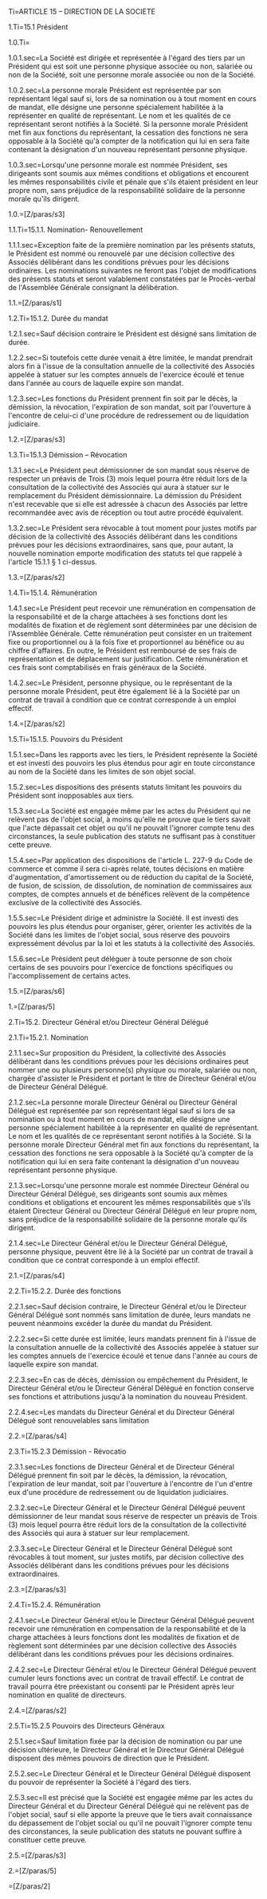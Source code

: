 Ti=ARTICLE 15 – DIRECTION DE LA SOCIETE

1.Ti=15.1 Président

1.0.Ti=</i>

1.0.1.sec=La Société est dirigée et représentée à l'égard des tiers par un Président qui est soit une personne physique associée ou non, salariée ou non de la Société, soit une personne morale associée ou non de la Société.

1.0.2.sec=La personne morale Président est représentée par son représentant légal sauf si, lors de sa nomination ou à tout moment en cours de mandat, elle désigne une personne spécialement habilitée à la représenter en qualité de représentant. Le nom et les qualités de ce représentant seront notifiés à la Société. Si la personne morale Président met fin aux fonctions du représentant, la cessation des fonctions ne sera opposable à la Société qu'à compter de la notification qui lui en sera faite contenant la désignation d'un nouveau représentant personne physique.

1.0.3.sec=Lorsqu'une personne morale est nommée Président, ses dirigeants sont soumis aux mêmes conditions et obligations et encourent les mêmes responsabilités civile et pénale que s'ils étaient président en leur propre nom, sans préjudice de la responsabilité solidaire de la personne morale qu'ils dirigent.

1.0.=[Z/paras/s3]

1.1.Ti=15.1.1. Nomination- Renouvellement

1.1.1.sec=Exception faite de la première nomination par les présents statuts, le Président est nommé ou renouvelé par une décision collective des Associés délibérant dans les conditions prévues pour les décisions ordinaires. Les nominations suivantes ne feront pas l'objet de modifications des présents statuts et seront valablement constatées par le Procès-verbal de l'Assemblée Générale consignant la délibération.

1.1.=[Z/paras/s1]

1.2.Ti=15.1.2. Durée du mandat

1.2.1.sec=Sauf décision contraire le Président est désigné sans limitation de durée.

1.2.2.sec=Si toutefois cette durée venait à être limitée, le mandat prendrait alors fin à l'issue de la consultation annuelle de la collectivité des Associés appelée à statuer sur les comptes annuels de l'exercice écoulé et tenue dans l'année au cours de laquelle expire son mandat.

1.2.3.sec=Les fonctions du Président prennent fin soit par le décès, la démission, la révocation, l'expiration de son mandat, soit par l'ouverture à l'encontre de celui-ci d'une procédure de redressement ou de liquidation judiciaire.

1.2.=[Z/paras/s3]

1.3.Ti=15.1.3 Démission – Révocation

1.3.1.sec=Le Président peut démissionner de son mandat sous réserve de respecter un préavis de Trois (3) mois lequel pourra être réduit lors de la consultation de la collectivité des Associés qui aura à statuer sur le remplacement du Président démissionnaire. La démission du Président n'est recevable que si elle est adressée à chacun des Associés par lettre recommandée avec avis de réception ou tout autre procédé équivalent.

1.3.2.sec=Le Président sera révocable à tout moment pour justes motifs par décision de la collectivité des Associés délibérant dans les conditions prévues pour les décisions extraordinaires, sans que, pour autant, la nouvelle nomination emporte modification des statuts tel que rappelé à l'article 15.1.1 § 1 ci-dessus.

1.3.=[Z/paras/s2]

1.4.Ti=15.1.4. Rémunération

1.4.1.sec=Le Président peut recevoir une rémunération en compensation de la responsabilité et de la charge attachées à ses fonctions dont les modalités de fixation et de règlement sont déterminées par une décision de l'Assemblée Générale. Cette rémunération peut consister en un traitement fixe ou proportionnel ou à la fois fixe et proportionnel au bénéfice ou au chiffre d'affaires. En outre, le Président est remboursé de ses frais de représentation et de déplacement sur justification. Cette rémunération et ces frais sont comptabilisés en frais généraux de la Société.

1.4.2.sec=Le Président, personne physique, ou le représentant de la personne morale Président, peut être également lié à la Société par un contrat de travail à condition que ce contrat corresponde à un emploi effectif.

1.4.=[Z/paras/s2]

1.5.Ti=15.1.5. Pouvoirs du Président

1.5.1.sec=Dans les rapports avec les tiers, le Président représente la Société et est investi des pouvoirs les plus étendus pour agir en toute circonstance au nom de la Société dans les limites de son objet social.

1.5.2.sec=Les dispositions des présents statuts limitant les pouvoirs du Président sont inopposables aux tiers.

1.5.3.sec=La Société est engagée même par les actes du Président qui ne relèvent pas de l'objet social, à moins qu'elle ne prouve que le tiers savait que l'acte dépassait cet objet ou qu'il ne pouvait l'ignorer compte tenu des circonstances, la seule publication des statuts ne suffisant pas à constituer cette preuve.

1.5.4.sec=Par application des dispositions de l'article L. 227-9 du Code de commerce et comme il sera ci-après relaté, toutes décisions en matière d'augmentation, d'amortissement ou de réduction du capital de la Société, de fusion, de scission, de dissolution, de nomination de commissaires aux comptes, de comptes annuels et de bénéfices relèvent de la compétence exclusive de la collectivité des Associés.

1.5.5.sec=Le Président dirige et administre la Société. Il est investi des pouvoirs les plus étendus pour organiser, gérer, orienter les activités de la Société dans les limites de l'objet social, sous réserve des pouvoirs expressément dévolus par la loi et les statuts à la collectivité des Associés.

1.5.6.sec=Le Président peut déléguer à toute personne de son choix certains de ses pouvoirs pour l'exercice de fonctions spécifiques ou l'accomplissement de certains actes.

1.5.=[Z/paras/s6]

1.=[Z/paras/5]

2.Ti=15.2. Directeur Général et/ou Directeur Général Délégué

2.1.Ti=15.2.1. Nomination

2.1.1.sec=Sur proposition du Président, la collectivité des Associés délibérant dans les conditions prévues pour les décisions ordinaires peut nommer une ou plusieurs personne(s) physique ou morale, salariée ou non, chargée d'assister le Président et portant le titre de Directeur Général et/ou de Directeur Général Délégué.

2.1.2.sec=La personne morale Directeur Général ou Directeur Général Délégué est représentée par son représentant légal sauf si lors de sa nomination ou à tout moment en cours de mandat, elle désigne une personne spécialement habilitée à la représenter en qualité de représentant. Le nom et les qualités de ce représentant seront notifiés à la Société. Si la personne morale Directeur Général met fin aux fonctions du représentant, la cessation des fonctions ne sera opposable à la Société qu'à compter de la notification qui lui en sera faite contenant la désignation d'un nouveau représentant personne physique.

2.1.3.sec=Lorsqu'une personne morale est nommée Directeur Général ou Directeur Général Délégué, ses dirigeants sont soumis aux mêmes conditions et obligations et encourent les mêmes responsabilités que s'ils étaient Directeur Général ou Directeur Général Délégué en leur propre nom, sans préjudice de la responsabilité solidaire de la personne morale qu'ils dirigent.

2.1.4.sec=Le Directeur Général et/ou le Directeur Général Délégué, personne physique, peuvent être lié à la Société par un contrat de travail à condition que ce contrat corresponde à un emploi effectif.

2.1.=[Z/paras/s4]

2.2.Ti=15.2.2. Durée des fonctions

2.2.1.sec=Sauf décision contraire, le Directeur Général et/ou le Directeur Général Délégué sont nommés sans limitation de durée, leurs mandats ne peuvent néanmoins excéder la durée du mandat du Président.

2.2.2.sec=Si cette durée est limitée, leurs mandats prennent fin à l'issue de la consultation annuelle de la collectivité des Associés appelée à statuer sur les comptes annuels de l'exercice écoulé et tenue dans l'année au cours de laquelle expire son mandat.

2.2.3.sec=En cas de décès, démission ou empêchement du Président, le Directeur Général et/ou le Directeur Général Délégué en fonction conserve ses fonctions et attributions jusqu'à la nomination du nouveau Président.

2.2.4.sec=Les mandats du Directeur Général et du Directeur Général Délégué sont renouvelables sans limitation

2.2.=[Z/paras/s4]

2.3.Ti=15.2.3 Démission - Révocatio

2.3.1.sec=Les fonctions de Directeur Général et de Directeur Général Délégué prennent fin soit par le décès, la démission, la révocation, l'expiration de leur mandat, soit par l'ouverture à l'encontre de l'un d'entre eux d'une procédure de redressement ou de liquidation judiciaires.

2.3.2.sec=Le Directeur Général et le Directeur Général Délégué peuvent démissionner de leur mandat sous réserve de respecter un préavis de Trois (3) mois lequel pourra être réduit lors de la consultation de la collectivité des Associés qui aura à statuer sur leur remplacement.

2.3.3.sec=Le Directeur Général et le Directeur Général Délégué sont révocables à tout moment, sur justes motifs, par décision collective des Associés délibérant dans les conditions prévues pour les décisions extraordinaires.

2.3.=[Z/paras/s3]

2.4.Ti=15.2.4. Rémunération

2.4.1.sec=Le Directeur Général et/ou le Directeur Général Délégué peuvent recevoir une rémunération en compensation de la responsabilité et de la charge attachées à leurs fonctions dont les modalités de fixation et de règlement sont déterminées par une décision collective des Associés délibérant dans les conditions prévues pour les décisions ordinaires.

2.4.2.sec=Le Directeur Général et/ou le Directeur Général Délégué peuvent cumuler leurs fonctions avec un contrat de travail effectif. Le contrat de travail pourra être préexistant ou consenti par le Président après leur nomination en qualité de directeurs.

2.4.=[Z/paras/s2]

2.5.Ti=15.2.5 Pouvoirs des Directeurs Généraux

2.5.1.sec=Sauf limitation fixée par la décision de nomination ou par une décision ultérieure, le Directeur Général et le Directeur Général Délégué disposent des mêmes pouvoirs de direction que le Président.

2.5.2.sec=Le Directeur Général et le Directeur Général Délégué disposent du pouvoir de représenter la Société à l'égard des tiers.

2.5.3.sec=Il est précisé que la Société est engagée même par les actes du Directeur Général et du Directeur Général Délégué qui ne relèvent pas de l'objet social, sauf si elle apporte la preuve que le tiers avait connaissance du dépassement de l'objet social ou qu'il ne pouvait l'ignorer compte tenu des circonstances, la seule publication des statuts ne pouvant suffire à constituer cette preuve.

2.5.=[Z/paras/s3]

2.=[Z/paras/5]

=[Z/paras/2]